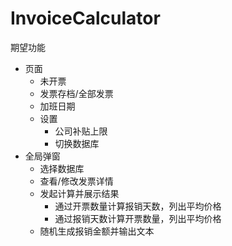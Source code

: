 # InvoiceCalculator

期望功能

- 页面
  - 未开票
  - 发票存档/全部发票
  - 加班日期
  - 设置
    - 公司补贴上限
    - 切换数据库
- 全局弹窗
  - 选择数据库
  - 查看/修改发票详情
  - 发起计算并展示结果
    - 通过开票数量计算报销天数，列出平均价格
    - 通过报销天数计算开票数量，列出平均价格
  - 随机生成报销金额并输出文本
